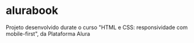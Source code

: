 # alurabook
Projeto desenvolvido durate o curso "HTML e CSS: responsividade com mobile-first",  da Plataforma Alura 
